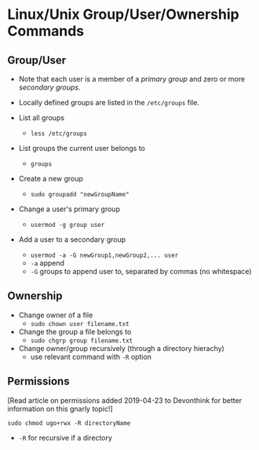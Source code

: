 # Linux/Unix Group/User/Ownership Commands

## Group/User

- Note that each user is a member of a *primary group* and zero or more *secondary groups*.
- Locally defined groups are listed in the `/etc/groups` file.


- List all groups
	- `less /etc/groups`
- List groups the current user belongs to
	- `groups`
- Create a new group
	- `sudo groupadd "newGroupName"`
- Change a user's primary group
	- `usermod -g group user`
- Add a user to a secondary group
	- `usermod -a -G newGroup1,newGroup2,... user`
	- `-a`	append
	- `-G`	groups to append user to, separated by commas (no whitespace)


## Ownership

- Change owner of a file
	- `sudo chown user filename.txt`
- Change the group a file belongs to
	- `sudo chgrp group filename.txt`
- Change owner/group recursively (through a directory hierachy)
	- use relevant command with `-R` option

## Permissions

\[Read article on permissions added 2019-04-23 to Devonthink for better information on this gnarly topic!]

`sudo chmod ugo+rwx -R directoryName`

- `-R` for recursive if a directory

